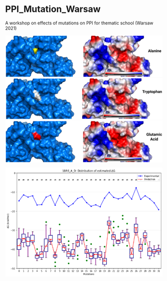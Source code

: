 # PPI_Mutation_Warsaw
A workshop on effects of mutations on PPI for thematic school (Warsaw 2021)


![](Alanine.png?raw=true "Alanine")
![](Tryptophan.png?raw=true "Tryptophan")
![](GlutamicAcid.png?raw=true "GlutamicAcid")

![](1BRS.png?raw=true "1BRS")
